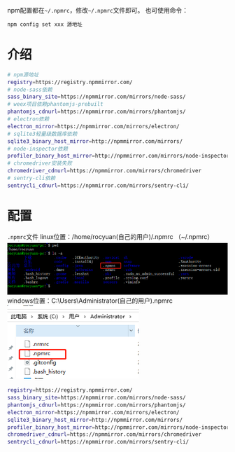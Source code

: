 npm配置都在`~/.npmrc`，修改`~/.npmrc`文件即可。
也可使用命令：
```bash
npm config set xxx 源地址
```
# 介绍
```bash
# npm源地址
registry=https://registry.npmmirror.com/
# node-sass依赖
sass_binary_site=https://npmmirror.com/mirrors/node-sass/
# weex项目依赖phantomjs-prebuilt
phantomjs_cdnurl=https://npmmirror.com/mirrors/phantomjs/
# electron依赖
electron_mirror=https://npmmirror.com/mirrors/electron/
# sqlite3轻量级数据库依赖
sqlite3_binary_host_mirror=http://npmmirror.com/mirrors/
# node-inspector依赖
profiler_binary_host_mirror=http://npmmirror.com/mirrors/node-inspector/
# chromedriver安装失败
chromedriver_cdnurl=https://npmmirror.com/mirrors/chromedriver
# sentry-cli依赖
sentrycli_cdnurl=https://npmmirror.com/mirrors/sentry-cli/
```
# 配置
`.npmrc`文件
linux位置：/home/rocyuan(自己的用户)/.npmrc  （~/.npmrc）
![](assets/【npm】常用二进制源配置/1.png)
windows位置：C:\Users\Administrator(自己的用户)\.npmrc
![](assets/【npm】常用二进制源配置/2.png)
```bash
registry=https://registry.npmmirror.com/
sass_binary_site=https://npmmirror.com/mirrors/node-sass/
phantomjs_cdnurl=https://npmmirror.com/mirrors/phantomjs/
electron_mirror=https://npmmirror.com/mirrors/electron/
sqlite3_binary_host_mirror=http://npmmirror.com/mirrors/
profiler_binary_host_mirror=http://npmmirror.com/mirrors/node-inspector/
chromedriver_cdnurl=https://npmmirror.com/mirrors/chromedriver
sentrycli_cdnurl=https://npmmirror.com/mirrors/sentry-cli/
```

